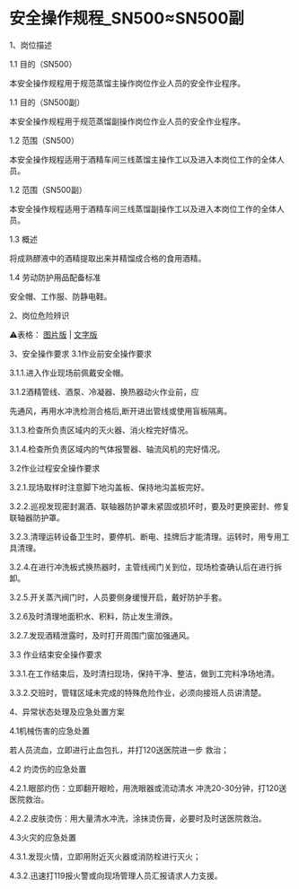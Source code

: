 # 安全操作规程_SN500≈SN500副

1、岗位描述

1.1 目的（SN500）

本安全操作规程用于规范蒸馏主操作岗位作业人员的安全作业程序。

1.1 目的（SN500副）

本安全操作规程用于规范蒸馏副操作岗位作业人员的安全作业程序。

1.2 范围（SN500）

本安全操作规程适用于酒精车间三线蒸馏主操作工以及进入本岗位工作的全体人员。

1.2 范围（SN500副）

本安全操作规程适用于酒精车间三线蒸馏副操作工以及进入本岗位工作的全体人员。

1.3 概述

将成熟醪液中的酒精提取出来并精馏成合格的食用酒精。

1.4 劳动防护用品配备标准

安全帽、工作服、防静电鞋。

2、岗位危险辨识

⚠️表格：
[图片版](gwwxbs_tp.md) | 
[文字版](gwwxbs_wz.md)

3、安全操作要求
3.1作业前安全操作要求

3.1.1.进入作业现场前佩戴安全帽。

3.1.2酒精管线、酒泵、冷凝器、换热器动火作业前，应

先通风，再用水冲洗检测合格后,断开进出管线或使用盲板隔离。

3.1.3.检查所负责区域内的灭火器、消火栓完好情况。

3.1.4.检查所负责区域内的气体报警器、轴流风机的完好情况。

3.2作业过程安全操作要求

3.2.1.现场取样时注意脚下地沟盖板、保持地沟盖板完好。

3.2.2.巡视发现密封漏酒、联轴器防护罩未紧固或损坏时，要及时更换密封、修复联轴器防护罩。

3.2.3.清理运转设备卫生时，要停机、断电、挂牌后才能清理。运转时，用专用工具清理。

3.2.4.在进行冲洗板式换热器时，主管线阀门关到位，现场检查确认后在进行拆卸。

3.2.5.开关蒸汽阀门时，人员要侧身缓慢开启，戴好防护手套。

3.2.6及时清理地面积水、积料，防止发生滑跌。

3.2.7.发现酒精泄露时，及时打开周围门窗加强通风。

3.3 作业结束安全操作要求

3.3.1.在工作结束后，及时清扫现场，保持干净、整洁，做到工完料净场地清。

3.3.2.交班时，管辖区域未完成的特殊危险作业，必须向接班人员讲清楚。

4、异常状态处理及应急处置方案

4.1机械伤害的应急处置

若人员流血，立即进行止血包扎，并打120送医院进一步
救治；

4.2 灼烫伤的应急处置

4.2.1.眼部灼伤：立即翻开眼睑，用洗眼器或流动清水
冲洗20-30分钟，打120送医院救治。

4.2.2.皮肤烫伤：用大量清水冲洗，涂抹烫伤膏，必要时及时送医院救治。

4.3火灾的应急处置

4.3.1.发现火情，立即用附近灭火器或消防栓进行灭火；

4.3.2.迅速打119报火警或向现场管理人员汇报请求人力支援。